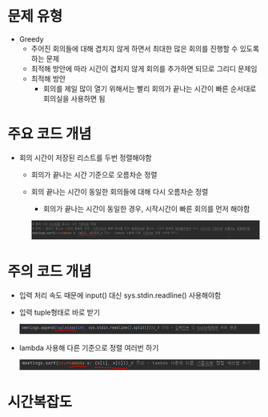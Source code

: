 # 문제 유형 
- Greedy
  - 주어진 회의들에 대해 겹치지 않게 하면서 최대한 많은 회의를 진행할 수 있도록 하는 문제 
  - 최적해 방안에 따라 시간이 겹치지 않게 회의를 추가하면 되므로 그리디 문제임 
  - 최적해 방안
    - 회의를 제일 많이 열기 위해서는 빨리 회의가 끝나는 시간이 빠른 순서대로 회의실을 사용하면 됨

# 주요 코드 개념
- 회의 시간이 저장된 리스트를 두번 정렬해야함
  - 회의가 끝나는 시간 기준으로 오름차순 정렬
  - 회의 끝나는 시간이 동일한 회의들에 대해 다시 오름차순 정렬
    - 회의가 끝나는 시간이 동일한 경우, 시작시간이 빠른 회의를 먼저 해야함

    ![img.png](../이미지/회의실배정_1.png)
  
# 주의 코드 개념
- 입력 처리 속도 때문에 input() 대신 sys.stdin.readline() 사용해야함

- 입력 tuple형태로 바로 받기

  ![img_2.png](../이미지/회의실배정_2.png)

- lambda 사용해 다른 기준으로 정렬 여러번 하기
  
  ![img_1.png](../이미지/회의실배정_3.png)

# 시간복잡도